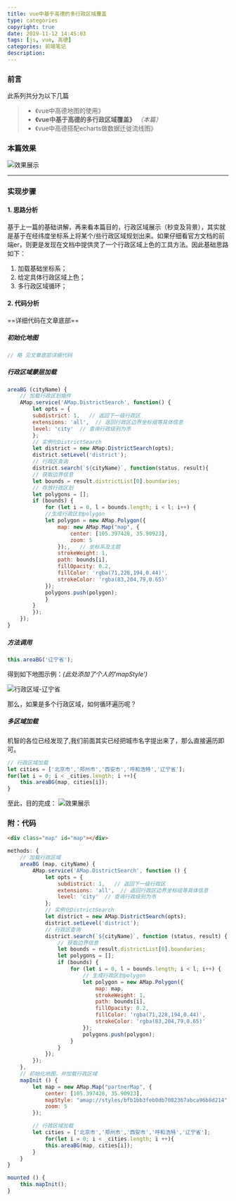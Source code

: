 ```yaml
---
title: vue中基于高德的多行政区域覆盖
type: categories
copyright: true
date: 2019-11-12 14:45:03
tags: [js, vue, 高德]
categories: 前端笔记
description:
---
```

### 前言
此系列共分为以下几篇
>- 《vue中高德地图的使用》
>- **《vue中基于高德的多行政区域覆盖》** *（本篇）*
>- 《vue中高德搭配echarts做数据迁徙流线图》

### 本篇效果
![效果展示](/images/posts/行政区域展示.png '行政区域展示')
<!--more-->

------

### 实现步骤
#### 1. 思路分析
基于上一篇的基础讲解，再来看本篇目的，行政区域展示（秒变及背景），其实就是基于在经纬度坐标系上将某个/些行政区域规划出来。如果仔细看官方文档的前端er，则更是发现在文档中提供灵了一个行政区域上色的工具方法。因此基础思路如下：
1. 加载基础坐标系；
2. 给定具体行政区域上色；
3. 多行政区域循环；

#### 2. 代码分析
==详细代码在文章底部==
##### 初始化地图
```js
// 略 见文章底部详细代码
```
##### 行政区域蒙层加载
```js
areaBG (cityName) {
    // 加载行政区划插件
    AMap.service('AMap.DistrictSearch', function() {
        let opts = {
        subdistrict: 1,   // 返回下一级行政区
        extensions: 'all',  // 返回行政区边界坐标组等具体信息
        level: 'city'  // 查询行政级别为市
        };
        // 实例化DistrictSearch
        let district = new AMap.DistrictSearch(opts);
        district.setLevel('district');
        // 行政区查询
        district.search(`${cityName}`, function(status, result){
        // 获取边界信息
        let bounds = result.districtList[0].boundaries;
        // 存放行政区划
        let polygons = [];
        if (bounds) {
            for (let i = 0, l = bounds.length; i < l; i++) {
            //生成行政区划polygon
            let polygon = new AMap.Polygon({
                map: new AMap.Map("map", {
                    center: [105.397428, 35.90923],
                    zoom: 5
                });,   // 坐标系及主题
                strokeWeight: 1,   
                path: bounds[i],
                fillOpacity: 0.2,
                fillColor: 'rgba(71,228,194,0.44)',
                strokeColor: 'rgba(83,204,79,0.65)'
            });
            polygons.push(polygon);
            }
        }
        });
    });
}
```

##### 方法调用
```js
this.areaBG('辽宁省');
```
得到如下地图示例：*(此处添加了个人的'mapStyle')*

![行政区域-辽宁省](/images/posts/行政区域-辽宁省.png '行政区域-辽宁省')

那么，如果是多个行政区域，如何循环遍历呢？

##### 多区域加载
机智的各位已经发现了,我们前面其实已经把城市名字提出来了，那么直接遍历即可。
```js
// 行政区域加载
let cities = ['北京市','郑州市','西安市','呼和浩特','辽宁省'];
for(let i = 0; i < _cities.length; i ++){
    this.areaBG(map, cities[i]);
}
```
至此，目的完成：
![效果展示](/images/posts/行政区域展示.png '行政区域展示')

### 附：代码
```html
<div class="map" id="map"></div>
```
```js
methods: {
    // 加载行政区域
    areaBG (map, cityName) {
        AMap.service('AMap.DistrictSearch', function () {
            let opts = {
                subdistrict: 1,   // 返回下一级行政区
                extensions: 'all',  // 返回行政区边界坐标组等具体信息
                level: 'city'  // 查询行政级别为市
            };
            // 实例化DistrictSearch
            let district = new AMap.DistrictSearch(opts);
            district.setLevel('district');
            // 行政区查询
            district.search(`${cityName}`, function (status, result) {
                // 获取边界信息
                let bounds = result.districtList[0].boundaries;
                let polygons = [];
                if (bounds) {
                    for (let i = 0, l = bounds.length; i < l; i++) {
                        // 生成行政区划polygon
                        let polygon = new AMap.Polygon({
                            map: map,
                            strokeWeight: 1,
                            path: bounds[i],
                            fillOpacity: 0.2,
                            fillColor: 'rgba(71,228,194,0.44)',
                            strokeColor: 'rgba(83,204,79,0.65)'
                        });
                        polygons.push(polygon);
                    }
                }
            });
        });
    },
    // 初始化地图，并加载行政区域
    mapInit () {
        let map = new AMap.Map("partnerMap", {
            center: [105.397428, 35.90923],
            mapStyle: "amap://styles/bfb1bb3feb0db7082367abca96b8d214", // 设置地图的显示样式
            zoom: 5
        });

        // 行政区域加载
        let cities = ['北京市','郑州市','西安市','呼和浩特','辽宁省'];
            for(let i = 0; i < _cities.length; i ++){
            this.areaBG(map, cities[i]);
        }
    }
}
```
```js
mounted () {
    this.mapInit();
}
```


